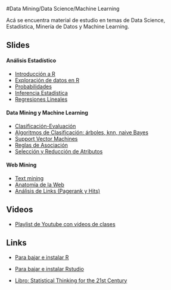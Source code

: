 #Data Mining/Data Science/Machine Learning

Acá se encuentra material de estudio en temas de Data Science, Estadística, Minería de Datos y Machine Learning. 

## Slides

####  Análisis Estadístico

* [Introducción a R](rintro.pdf)
* [Exploración de datos en R](explora.pdf)
* [Probabilidades](probabilidades.pdf)
* [Inferencia Estadística](inferencia.pdf)
* [Regresiones Lineales](regresion.pdf)



#### Data Mining y Machine Learning

* [Clasificación-Evaluación](clasifi.pdf)
* [Algoritmos de Clasificación: árboles, knn, naive Bayes](alg_class.pdf)
* [Support Vector Machines](svm.pdf)
* [Reglas de Asociación](reglas.pdf)
* [Selección y Reducción de Atributos](atributos.pdf)


####  Web Mining

* [Text mining](irintro.pdf)
* [Anatomía de la Web](anatoweb.pdf)
* [Análisis de Links (Pagerank y Hits)](linkanal.pdf)


## Videos

* [Playlist de Youtube con videos de clases](https://www.youtube.com/playlist?list=PLppKo85eGXiV4yFfmP0jBdYbaS_YATrH-)

## Links

* [Para bajar e instalar R](http://cran.r-project.org/)

* [Para bajar e instalar Rstudio](http://www.rstudio.com/)

* [Libro: Statistical Thinking for the 21st Century](https://statsthinking21.org)
